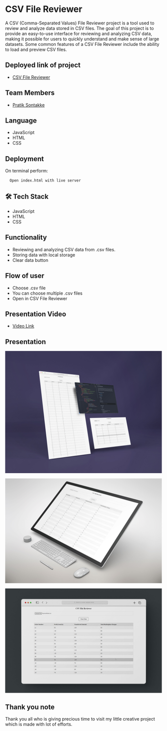 
# CSV File Reviewer

A CSV (Comma-Separated Values) File Reviewer project is a tool used to review and analyze data stored in CSV files. The goal of this project is to provide an easy-to-use interface for reviewing and analyzing CSV data, making it possible for users to quickly understand and make sense of large datasets. Some common features of a CSV File Reviewer include the ability to load and preview CSV files.

## Deployed link of project
- <a href="https://sage-bombolone-1d3f78.netlify.app/"> CSV File Reviewer </a>

## Team Members

<ul>
  <li><a href="https://github.com/pratiksontakke">Pratik Sontakke</a></li>
</ul>


## Language
- JavaScript
- HTML
- CSS

## Deployment

On terminal perform:
```bash
  Open index.html with live server
```

## 🛠 Tech Stack

- JavaScript
- HTML
- CSS


## Functionality

- Reviewing and analyzing CSV data from .csv files.
- Storing data with local storage
- Clear data button

## Flow of user

- Choose .csv file 
- You can choose multiple .csv files 
- Open in CSV File Reviewer

## Presentation Video
<ul>
  <li><a href="#">Video Link</a></li>
</ul>

## Presentation 
![CSV File Reviewer](./images/01.jpg)

![CSV File Reviewer](./images/02.jpg)

![CSV File Reviewer](./images/03.jpg)

## Thank you note
Thank you all who is giving precious time to visit my little creative project which is made with lot of efforts.


